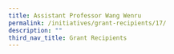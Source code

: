 ```yaml
---
title: Assistant Professor Wang Wenru
permalink: /initiatives/grant-recipients/17/
description: ""
third_nav_title: Grant Recipients
---
```

